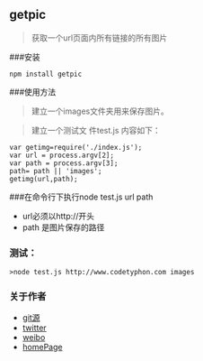 ## getpic

>获取一个url页面内所有链接的所有图片

###安装

```
npm install getpic
```
###使用方法
>建立一个images文件夹用来保存图片。

>建立一个测试文 件test.js 内容如下：

```
var getimg=require('./index.js');
var url = process.argv[2];
var path = process.argv[3];
path= path || 'images';
getimg(url,path);
```

###在命令行下执行node test.js url path

* url必须以http://开头
* path 是图片保存的路径

### 测试：
```
>node test.js http://www.codetyphon.com images
```

### 关于作者
* [git源](https://github.com/codetyphon/getpic)
* [twitter](http://twitter.com/codetyphon)
* [weibo](http://weibo.com/codetyphon)
* [homePage](http://www.codetyphon.com)